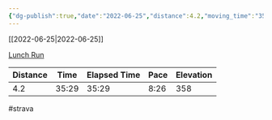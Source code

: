 ```yaml
---
{"dg-publish":true,"date":"2022-06-25","distance":4.2,"moving_time":"35:29","elapsed_time":"35:29","pace":"8:26","total_elevation_gain":358,"url":"https://www.strava.com/activities/7367950093","permalink":"/01-personal/strava/2022-06-25-lunch-run/","dgPassFrontmatter":true}
---
```



[[2022-06-25\|2022-06-25]]

[Lunch Run](https://www.strava.com/activities/7367950093)

| Distance | Time  | Elapsed Time | Pace | Elevation |
| -------- | ----- | ------------ | ---- | --------- |
| 4.2      | 35:29 | 35:29        | 8:26 | 358       |




#strava

